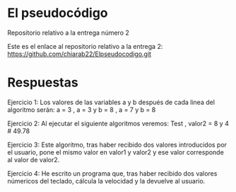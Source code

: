 # El pseudocódigo
Repositorio relativo a la entrega número 2


Este es el enlace al repositorio relativo a la entrega 2: https://github.com/chiarab22/Elpseudocodigo.git

# Respuestas

Ejercicio 1:
Los valores de las variables a y b después de cada linea del algoritmo serán:
a = 3 , 
a = 3 y b = 8 , 
a = 7 y b = 8 

Ejercicio 2:
Al ejecutar el siguiente algoritmos veremos: Test , valor2 = 8 y 4 # 49.78

Ejercicio 3:
Este algoritmo, tras haber recibido dos valores introducidos por el usuario, pone el mismo valor en valor1 y valor2 y ese valor corresponde al valor de valor2.

Ejercicio 4:
He escrito un programa que, tras haber recibido dos valores númericos del teclado, cálcula la velocidad y la devuelve al usuario. 

